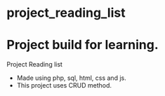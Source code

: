 # project_reading_list
Project build for learning.
==========
Project Reading list  
- Made using php, sql, html, css and js. 
- This project uses CRUD method.
  
